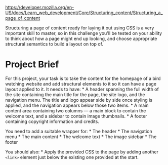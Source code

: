 https://developer.mozilla.org/en-US/docs/Learn_web_development/Core/Structuring_content/Structuring_a_page_of_content

Structuring a page of content ready for laying it out using CSS is a very important skill to master, so in this challenge you'll be tested on your ability to think about how a page might end up looking, and choose appropriate structural semantics to build a layout on top of.

# Project Brief
For this project, your task is to take the content for the homepage of a bird watching website and add structural elements to it so it can have a page layout applied to it. It needs to have:
    * A header spanning the full width of the site containing the main title for the page, the site logo, and the navigation menu. The title and logo appear side by side once styling is applied, and the navigation appears below those two items.
    * A main content area containing two columns — a main block to contain the welcome text, and a sidebar to contain image thumbnails.
    * A footer containing copyright information and credits.

You need to add a suitable wrapper for:
    * The header
    * The navigation menu
    * The main content
    * The welcome text
    * The image sidebar
    * The footer

You should also:
    * Apply the provided CSS to the page by adding another `<link>` element just below the existing one provided at the start.